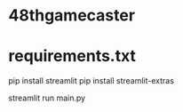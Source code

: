 # 48thgamecaster

# requirements.txt
pip install streamlit
pip install streamlit-extras

streamlit run main.py